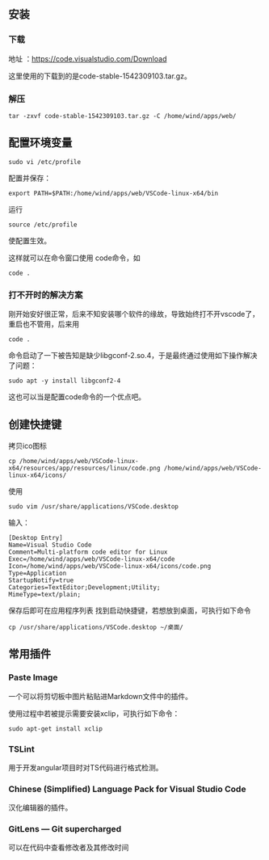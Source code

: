 ##  安装
### 下载

地址 ：https://code.visualstudio.com/Download

这里使用的下载到的是code-stable-1542309103.tar.gz。

### 解压
```
tar -zxvf code-stable-1542309103.tar.gz -C /home/wind/apps/web/
```

## 配置环境变量
```
sudo vi /etc/profile
```
配置并保存：
```
export PATH=$PATH:/home/wind/apps/web/VSCode-linux-x64/bin
```
运行
```
source /etc/profile
```
使配置生效。

这样就可以在命令窗口使用 code命令，如
```
code .
```
###  打不开时的解决方案
刚开始安好很正常，后来不知安装哪个软件的缘故，导致始终打不开vscode了，重启也不管用，后来用
```
code .
```
命令启动了一下被告知是缺少libgconf-2.so.4，于是最终通过使用如下操作解决了问题：
```
sudo apt -y install libgconf2-4
```
这也可以当是配置code命令的一个优点吧。

## 创建快捷键

拷贝ico图标

```
cp /home/wind/apps/web/VSCode-linux-x64/resources/app/resources/linux/code.png /home/wind/apps/web/VSCode-linux-x64/icons/
```

使用
```
sudo vim /usr/share/applications/VSCode.desktop
```
输入：
```
[Desktop Entry]
Name=Visual Studio Code
Comment=Multi-platform code editor for Linux
Exec=/home/wind/apps/web/VSCode-linux-x64/code
Icon=/home/wind/apps/web/VSCode-linux-x64/icons/code.png
Type=Application
StartupNotify=true
Categories=TextEditor;Development;Utility;
MimeType=text/plain;
```
保存后即可在应用程序列表 找到启动快捷键，若想放到桌面，可执行如下命令
```
cp /usr/share/applications/VSCode.desktop ~/桌面/
```
## 常用插件

### Paste Image
一个可以将剪切板中图片粘贴进Markdown文件中的插件。

使用过程中若被提示需要安装xclip，可执行如下命令：
```
sudo apt-get install xclip
```
###  TSLint

用于开发angular项目时对TS代码进行格式检测。

###  Chinese (Simplified) Language Pack for Visual Studio Code

汉化编辑器的插件。

### GitLens — Git supercharged

可以在代码中查看修改者及其修改时间